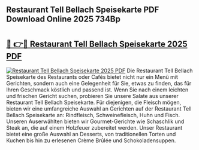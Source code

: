 ## Restaurant Tell Bellach Speisekarte PDF Download Online 2025 734Bp

# <h2><a href="http://gc95l6u.nevu.top/?p=Restaurant+Tell+Bellach+Speisekarte">🔗 👉🔴 Restaurant Tell Bellach Speisekarte 2025 PDF</a></h2>

[![Restaurant Tell Bellach Speisekarte 2025 PDF](https://i.imgur.com/dBaPXMq.png)](http://gc95l6u.nevu.top/?p=Restaurant+Tell+Bellach+Speisekarte)
Die Restaurant Tell Bellach Speisekarte des Restaurants oder Cafés bietet nicht nur ein Menü mit Gerichten, sondern auch eine Gelegenheit für Sie, etwas zu finden, das für Ihren Geschmack köstlich und passend ist. Wenn Sie nach einem leichten und frischen Gericht suchen, probieren Sie unsere Salate aus unserer Restaurant Tell Bellach Speisekarte. Für diejenigen, die Fleisch mögen, bieten wir eine umfangreiche Auswahl an Gerichten auf der Restaurant Tell Bellach Speisekarte an: Rindfleisch, Schweinefleisch, Huhn und Fisch. Unseren Auserwählten bieten wir Gourmet-Gerichte wie Schaschlik und Steak an, die auf einem Holzfeuer zubereitet werden. Unser Restaurant bietet eine große Auswahl an Desserts, von traditionellen Torten und Kuchen bis hin zu erlesenen Crème Brûlée und Schokoladensuppen.

